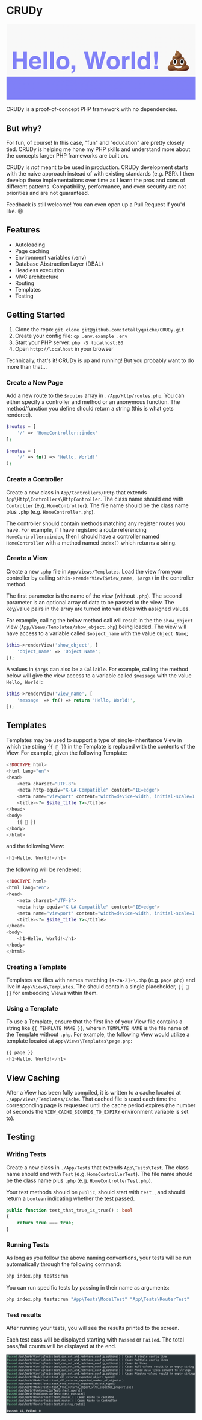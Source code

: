 # CRUDy

![CRUDy preview](preview.png)

CRUDy is a proof-of-concept PHP framework with no dependencies.

## But why?

For fun, of course! In this case, "fun" and "education" are pretty closely tied. CRUDy is helping me hone my PHP skills and understand more about the concepts larger PHP frameworks are built on.

CRUDy is _not_ meant to be used in production. CRUDy development starts with the naive approach instead of with existing standards (e.g. PSR). I then develop these implementations over time as I learn the pros and cons of different patterns. Compatibility, performance, and even security are not priorities and are not guaranteed.

Feedback is still welcome! You can even open up a Pull Request if you'd like. :smile:

## Features

- Autoloading
- Page caching
- Environment variables (.env)
- Database Abstraction Layer (DBAL)
- Headless execution
- MVC architecture
- Routing
- Templates
- Testing

## Getting Started

1. Clone the repo: `git clone git@github.com:totallyquiche/CRUDy.git`
1. Create your config file: `cp .env.example .env`
1. Start your PHP server: `php -S localhost:80`
1. Open `http://localhost` in your browser

Technically, that's it! CRUDy is up and running! But you probably want to do more than that...

### Create a New Page

Add a new route to the `$routes` array in `./App/Http/routes.php`. You can either specify a controller and method or an anonymous function. The method/function you define should return a string (this is what gets rendered).

```php
$routes = [
    '/' => 'HomeController::index'
];
```

```php
$routes = [
    '/' => fn() => 'Hello, World!'
);
```

### Create a Controller

Create a new class in `App/Controllers/Http` that extends `App\Http\Controllers\HttpController`. The class name should end with `Controller` (e.g. `HomeController`). The file name should be the class name plus `.php` (e.g. `HomeController.php`).

The controller should contain methods matching any register routes you have. For example, if I have registerd a route referencing `HomeController::index`, then I should have a controller named `HomeController` with a method named `index()` which returns a string.

### Create a View

Create a new `.php` file in `App/Views/Templates`. Load the view from your controller by calling `$this->renderView($view_name, $args)` in the controller method.

The first parameter is the name of the view (without `.php`). The second parameter is an optional array of data to be passed to the view. The key/value pairs in the array are turned into variables with assigned values.

For example, calling the below method call will result in the the `show_object` view (`App/Views/Templates/show_object.php`) being loaded. The view will have access to a variable called `$object_name` with the value `Object Name`;

```php
$this->renderView('show_object', [
    'object_name' => 'Object Name';
]);
```

A values in `$args` can also be a `Callable`. For example, calling the method below will give the view access to a variable called `$message` with the value `Hello, World!`:

```php
$this->renderView('view_name', [
    'message' => fn() => return 'Hello, World!',
]);
```

## Templates

Templates may be used to support a type of single-inheritance View in which the string `{{ 💩 }}` in the Template is replaced with the contents of the View. For example, given the following Template:

```php
<!DOCTYPE html>
<html lang="en">
<head>
    <meta charset="UTF-8">
    <meta http-equiv="X-UA-Compatible" content="IE=edge">
    <meta name="viewport" content="width=device-width, initial-scale=1.0">
    <title><?= $site_title ?></title>
</head>
<body>
    {{ 💩 }}
</body>
</html>
```

and the following View:

```php
<h1>Hello, World!</h1>
```

the following will be rendered:

```php
<!DOCTYPE html>
<html lang="en">
<head>
    <meta charset="UTF-8">
    <meta http-equiv="X-UA-Compatible" content="IE=edge">
    <meta name="viewport" content="width=device-width, initial-scale=1.0">
    <title><?= $site_title ?></title>
</head>
<body>
    <h1>Hello, World!</h1>
</body>
</html>
```

### Creating a Template

Templates are files with names matching `[a-zA-Z]+\.php` (e.g. `page.php`) and live in `App\Views\Templates`. The should contain a single placeholder, `{{ 💩 }}` for embedding Views within them.

### Using a Template

To use a Template, ensure that the first line of your View file contains a string like `{{ TEMPLATE_NAME }}`, wherein `TEMPLATE_NAME` is the file name of the Template without `.php`. For example, the following View would utilize a template located at `App\Views\Templates\page.php`:

```php
{{ page }}
<h1>Hello, World!</h1>
```

## View Caching

After a View has been fully compiled, it is written to a cache located at `./App/Views/Templates/Cache`. That cached file is used each time the corresponding page is requested until the cache period expires (the number of seconds the `VIEW_CACHE_SECONDS_TO_EXPIRY` environment variable is set to).

## Testing

### Writing Tests

Create a new class in `./App/Tests` that extends `App\Tests\Test`. The class name should end with `Test` (e.g. `HomeControllerTest`). The file name should be the class name plus `.php` (e.g. `HomeControllerTest.php`).

Your test methods should be `public`, should start with `test_`, and should return a `boolean` indicating whether the test passed.

```php
public function test_that_true_is_true() : bool
{
    return true === true;
}
```

### Running Tests

As long as you follow the above naming conventions, your tests will be run automatically through the following command:

```sh
php index.php tests:run
```

You can run specific tests by passing in their name as arguments:

```sh
php index.php tests:run "App\Tests\ModelTest" "App\Tests\RouterTest"
```

### Test results

After running your tests, you will see the results printed to the screen.

Each test cass will be displayed starting with `Passed` or `Failed`. The total
pass/fail counts will be displayed at the end.

![Test results example](test-results-example.png)
